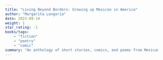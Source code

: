```yaml
---
title: "Living Beyond Borders: Growing up Mexican in America"
author: "Margarita Longoria"
date: 2022-09-19
weight: 1
star_rating: -1
books/tags:
    - "fiction"
    - "poetry"
    - "comic"
summary: "An anthology of short stories, comics, and poems from Mexican American young adults. Initially, I was expecting to read stories from adult authors looking back on their childhood, and not kids writing about their current experiences. It's not what I expected but it's interesting so far. I hope these kids got paid."
---
```

